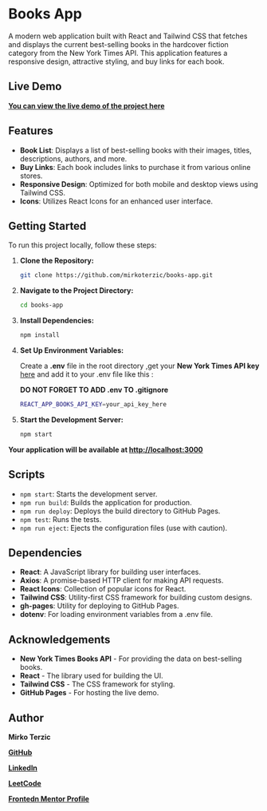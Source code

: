 # Books App

A modern web application built with React and Tailwind CSS that fetches and displays the current best-selling books in the hardcover fiction category from the New York Times API. This application features a responsive design, attractive styling, and buy links for each book.

## Live Demo

**<a href="https://mirkoterzic.github.io/Books-App_NY_TImes_API/" target="_blank">You can view the live demo of the project here</a>**

## Features

- **Book List**: Displays a list of best-selling books with their images, titles, descriptions, authors, and more.
- **Buy Links**: Each book includes links to purchase it from various online stores.
- **Responsive Design**: Optimized for both mobile and desktop views using Tailwind CSS.
- **Icons**: Utilizes React Icons for an enhanced user interface.

## Getting Started

To run this project locally, follow these steps:


1. **Clone the Repository:**

   ```bash
   git clone https://github.com/mirkoterzic/books-app.git
2. **Navigate to the Project Directory:**

   ```bash
   cd books-app

3. **Install Dependencies:**

   ```bash
   npm install
   
3. **Set Up Environment Variables:**
   
   Create a **.env** file in the root directory ,get your **New York Times API key** [here](https://developer.nytimes.com/) and add it to your .env file like this  :

   **DO NOT FORGET TO ADD .env TO .gitignore**

   ```bash
   REACT_APP_BOOKS_API_KEY=your_api_key_here

5. **Start the Development Server:**

   ```bash
   npm start

  **Your application will be available at [http://localhost:3000](http://localhost:3000)**

  ## Scripts

- `npm start`: Starts the development server.
- `npm run build`: Builds the application for production.
- `npm run deploy`: Deploys the build directory to GitHub Pages.
- `npm test`: Runs the tests.
- `npm run eject`: Ejects the configuration files (use with caution).

## Dependencies

- **React**: A JavaScript library for building user interfaces.
- **Axios**: A promise-based HTTP client for making API requests.
- **React Icons**: Collection of popular icons for React.
- **Tailwind CSS**: Utility-first CSS framework for building custom designs.
- **gh-pages**: Utility for deploying to GitHub Pages.
- **dotenv**: For loading environment variables from a .env file.

## Acknowledgements

- **New York Times Books API** - For providing the data on best-selling books.
- **React** - The library used for building the UI.
- **Tailwind CSS** - The CSS framework for styling.
- **GitHub Pages** - For hosting the live demo.


## Author

**Mirko Terzic**

**<a href="https://github.com/mirkoterzic" target="_blank">GitHub</a>**

**<a href="https://www.linkedin.com/in/mirkoterzic/" target="_blank">LinkedIn</a>**

**<a href="https://leetcode.com/u/mirko_terzic/" target="_blank">LeetCode</a>**

**<a href="https://www.frontendmentor.io/profile/mirkoterzic" target="_blank">Frontedn Mentor Profile</a>**




   
